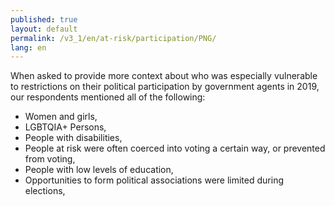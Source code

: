 ```yaml
---
published: true
layout: default
permalink: /v3_1/en/at-risk/participation/PNG/
lang: en
---
```

When asked to provide more context about who was especially vulnerable to restrictions on their political participation by government agents in 2019, our respondents mentioned all of the following: 
- Women and girls,  
- LGBTQIA+ Persons, 
- People with disabilities,  
- People at risk were often coerced into voting a certain way, or prevented from voting,  
- People with low levels of education, 
- Opportunities to form political associations were limited during elections,
